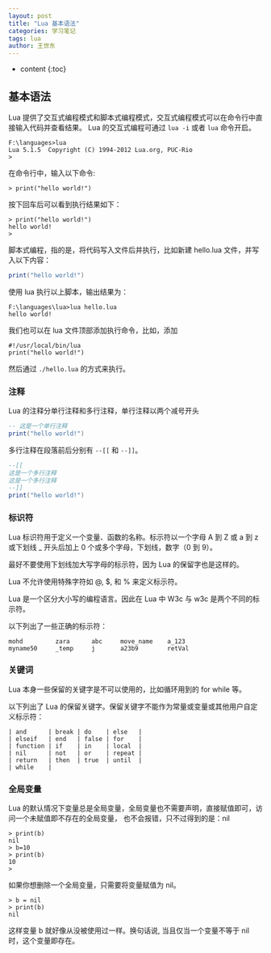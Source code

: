 ```yaml
---
layout: post
title: "Lua 基本语法"
categories: 学习笔记
tags: lua
author: 王世东
---
```


* content
{:toc}

## 基本语法

Lua 提供了交互式编程模式和脚本式编程模式，交互式编程模式可以在命令行中直接输入代码并查看结果。
Lua 的交互式编程可通过 `lua -i` 或者 `lua` 命令开启。

```
F:\languages>lua
Lua 5.1.5  Copyright (C) 1994-2012 Lua.org, PUC-Rio
>
```

在命令行中，输入以下命令:

```
> print("hello world!")
```

按下回车后可以看到执行结果如下：

```
> print("hello world!")
hello world!
>
```

脚本式编程，指的是，将代码写入文件后并执行，比如新建 hello.lua 文件，并写入以下内容：

```lua
print("hello world!")
```

使用 lua 执行以上脚本，输出结果为：

```
F:\languages\lua>lua hello.lua
hello world!
```

我们也可以在 lua 文件顶部添加执行命令，比如，添加

```
#!/usr/local/bin/lua
print("hello world!")
```

然后通过 `./hello.lua` 的方式来执行。

### 注释

Lua 的注释分单行注释和多行注释，单行注释以两个减号开头

```lua
-- 这是一个单行注释
print("hello world!")
```

多行注释在段落前后分别有 `--[[` 和 `--]]`。

```lua
--[[
这是一个多行注释
这是一个多行注释
--]]
print("hello world!")
```

### 标识符

Lua 标识符用于定义一个变量、函数的名称。标示符以一个字母 A 到 Z 或 a 到 z 或下划线 \_ 开头后加上 0 个或多个字母，下划线，数字（0 到 9）。

最好不要使用下划线加大写字母的标示符，因为 Lua 的保留字也是这样的。

Lua 不允许使用特殊字符如 @, \$, 和 % 来定义标示符。

Lua 是一个区分大小写的编程语言。因此在 Lua 中 W3c 与 w3c 是两个不同的标示符。

以下列出了一些正确的标示符：

```
mohd         zara      abc     move_name    a_123
myname50     _temp     j       a23b9        retVal
```

### 关键词

Lua 本身一些保留的关键字是不可以使用的，比如循环用到的 for while 等。

以下列出了 Lua 的保留关键字。保留关键字不能作为常量或变量或其他用户自定义标示符：

```
| and      | break | do    | else   |
| elseif   | end   | false | for    |
| function | if    | in    | local  |
| nil      | not   | or    | repeat |
| return   | then  | true  | until  |
| while    |
```

### 全局变量

Lua 的默认情况下变量总是全局变量，全局变量也不需要声明，直接赋值即可，访问一个未赋值即不存在的全局变量，
也不会报错，只不过得到的是：nil

```
> print(b)
nil
> b=10
> print(b)
10
>
```

如果你想删除一个全局变量，只需要将变量赋值为 nil。

```
> b = nil
> print(b)
nil
```

这样变量 b 就好像从没被使用过一样。换句话说, 当且仅当一个变量不等于 nil 时，这个变量即存在。
